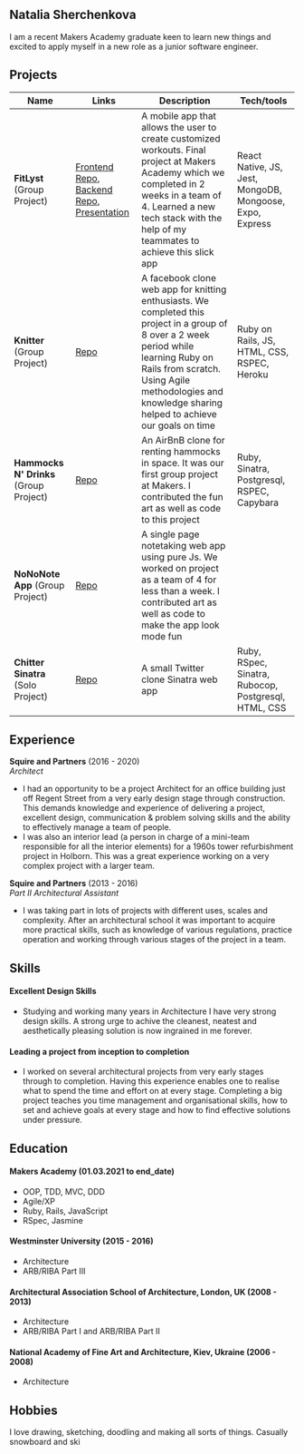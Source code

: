 ## Natalia Sherchenkova

I am a recent Makers Academy graduate keen to learn new things and excited to apply myself in a new role as a junior software engineer. 

## Projects

| Name | Links | Description | Tech/tools | 
| --- | --- | --- | --- | 
| **FitLyst** (Group Project) | [Frontend Repo](https://github.com/TataSher/FitLyst-ReactNative), [Backend Repo](https://github.com/TataSher/FitLyst-Server), [Presentation](https://youtu.be/avCYlOvstGc?t=653) | A mobile app that allows the user to create customized workouts. Final project at Makers Academy which we completed in 2 weeks in a team of 4. Learned a new tech stack with the help of my teammates to achieve this slick app | React Native, JS, Jest, MongoDB, Mongoose, Expo, Express |
| **Knitter** (Group Project) | [Repo](https://github.com/TataSher/Acebook-Knitter) | A facebook clone web app for knitting enthusiasts. We completed this project in a group of 8 over a 2 week period while learning Ruby on Rails from scratch. Using Agile methodologies and knowledge sharing helped to achieve our goals on time | Ruby on Rails, JS, HTML, CSS, RSPEC, Heroku |
| **Hammocks N' Drinks** (Group Project) | [Repo](https://github.com/TataSher/HammocksNDrinks) | An AirBnB clone for renting hammocks in space. It was our first group project at Makers. I contributed the fun art as well as code to this project| Ruby, Sinatra, Postgresql, RSPEC, Capybara |
| **NoNoNote App** (Group Project) | [Repo](https://github.com/TataSher/NoNoNoteApp) | A single page notetaking web app using pure Js. We worked on project as a team of 4 for less than a week. I contributed art as well as code to make the app look mode fun|
| **Chitter Sinatra** (Solo Project) |[Repo](https://github.com/TataSher/Chitter-Sinatra) |A small Twitter clone Sinatra web app | Ruby, RSpec, Sinatra, Rubocop, Postgresql, HTML, CSS |

## Experience

**Squire and Partners** (2016 - 2020)  
_Architect_

- I had an opportunity to be a project Architect for an office building just off Regent Street from a very early design stage through construction. This demands knowledge and experience of delivering a project, excellent design, communication & problem solving skills and the ability to effectively manage a team of people.
- I was also an interior lead (a person in charge of a mini-team responsible for all the interior elements) for a 1960s tower refurbishment project in Holborn. This was a great experience working on a very complex project with a larger team.

**Squire and Partners** (2013 - 2016)  
_Part II Architectural Assistant_

- I was taking part in lots of projects with different uses, scales and complexity. After an architectural school it was important to acquire more practical skills, such as knowledge of various regulations, practice operation and working through various stages of the project in a team.

## Skills

#### Excellent Design Skills

- Studying and working many years in Architecture I have very strong design skills. A strong urge to achive the cleanest, neatest and aesthetically pleasing solution is now ingrained in me forever.

#### Leading a project from inception to completion

- I worked on several architectural projects from very early stages through to completion. Having this experience enables one to realise what to spend the time and effort on at every stage. Completing a big project teaches you time management and organisational skills, how to set and achieve goals at every stage and how to find effective solutions under pressure.


## Education

#### Makers Academy (01.03.2021 to end_date)

- OOP, TDD, MVC, DDD
- Agile/XP
- Ruby, Rails, JavaScript
- RSpec, Jasmine

#### Westminster University (2015 - 2016)

- Architecture
- ARB/RIBA Part III

#### Architectural Association School of Architecture, London, UK (2008 - 2013)

- Architecture 
- ARB/RIBA Part I and ARB/RIBA Part II

#### National Academy of Fine Art and Architecture, Kiev, Ukraine (2006 - 2008)

- Architecture

## Hobbies

I love drawing, sketching, doodling and making all sorts of things. 
Casually snowboard and ski

